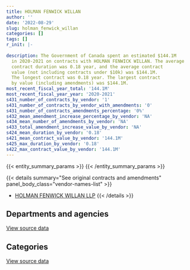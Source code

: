 ```yaml
---
title: HOLMAN FENWICK WILLAN
author: ''
date: '2022-08-29'
slug: holman_fenwick_willan
categories: []
tags: []
r_init: |-
  
description: The Government of Canada spent an estimated $144.1M
  in 2020-2021 on contracts with HOLMAN FENWICK WILLAN. The average
  contract duration was 0.18 year, and the average contract
  value (not including contracts under $10k) was $144.1M.
  The longest contract was 0.18 year. The largest contract
  by value (including amendments) was $144.1M.
most_recent_fiscal_year_total: '144.1M'
most_recent_fiscal_year_year: '2020-2021'
s431_number_of_contracts_by_vendor: '1'
s431_number_of_contracts_by_vendor_with_amendments: '0'
s431_number_of_contracts_amendments_percentage: '0%'
s432_mean_amendment_increase_percentage_by_vendor: 'NA'
s434_mean_number_of_amendments_by_vendor: 'NA'
s433_total_amendment_increase_value_by_vendor: 'NA'
s424_mean_duration_by_vendor: '0.18'
s421_mean_contract_value_by_vendor: '144.1M'
s425_max_duration_by_vendor: '0.18'
s422_max_contract_value_by_vendor: '144.1M'
---
```


<script src="/rmarkdown-libs/htmlwidgets/htmlwidgets.js"></script>
<link href="/rmarkdown-libs/datatables-css/datatables-crosstalk.css" rel="stylesheet" />
<script src="/rmarkdown-libs/datatables-binding/datatables.js"></script>
<script src="/rmarkdown-libs/jquery/jquery-3.6.0.min.js"></script>
<link href="/rmarkdown-libs/dt-core-bootstrap/css/dataTables.bootstrap.min.css" rel="stylesheet" />
<link href="/rmarkdown-libs/dt-core-bootstrap/css/dataTables.bootstrap.extra.css" rel="stylesheet" />
<script src="/rmarkdown-libs/dt-core-bootstrap/js/jquery.dataTables.min.js"></script>
<script src="/rmarkdown-libs/dt-core-bootstrap/js/dataTables.bootstrap.min.js"></script>
<link href="/rmarkdown-libs/crosstalk/css/crosstalk.min.css" rel="stylesheet" />
<script src="/rmarkdown-libs/crosstalk/js/crosstalk.min.js"></script>
<script src="/rmarkdown-libs/htmlwidgets/htmlwidgets.js"></script>
<link href="/rmarkdown-libs/datatables-css/datatables-crosstalk.css" rel="stylesheet" />
<script src="/rmarkdown-libs/datatables-binding/datatables.js"></script>
<script src="/rmarkdown-libs/jquery/jquery-3.6.0.min.js"></script>
<link href="/rmarkdown-libs/dt-core-bootstrap/css/dataTables.bootstrap.min.css" rel="stylesheet" />
<link href="/rmarkdown-libs/dt-core-bootstrap/css/dataTables.bootstrap.extra.css" rel="stylesheet" />
<script src="/rmarkdown-libs/dt-core-bootstrap/js/jquery.dataTables.min.js"></script>
<script src="/rmarkdown-libs/dt-core-bootstrap/js/dataTables.bootstrap.min.js"></script>
<link href="/rmarkdown-libs/crosstalk/css/crosstalk.min.css" rel="stylesheet" />
<script src="/rmarkdown-libs/crosstalk/js/crosstalk.min.js"></script>

{{< entity_summary_params >}}
{{< /entity_summary_params >}}

{{< details summary="See original contracts and amendments" panel_body_class="vendor-names-list" >}}
- [HOLMAN FENWICK WILLAN LLP](https://search.open.canada.ca/en/ct/?sort=contract_value_f%20desc&page=1&search_text=%22HOLMAN%20FENWICK%20WILLAN%20LLP%22)
{{< /details >}}

## Departments and agencies

<div id="htmlwidget-1" style="width:100%;height:auto;" class="datatables html-widget"></div>
<script type="application/json" data-for="htmlwidget-1">{"x":{"style":"bootstrap","filter":"none","vertical":false,"data":[["<a href=\"/departments/tc/\">Transport Canada<\/a>"],[144098850]],"container":"<table class=\"table table-striped table-hover row-border order-column display\">\n  <thead>\n    <tr>\n      <th>Department<\/th>\n      <th>2020-2021<\/th>\n    <\/tr>\n  <\/thead>\n<\/table>","options":{"order":[[1,"desc"]],"pageLength":10,"autoWidth":true,"columnDefs":[{"targets":1,"render":"function(data, type, row, meta) {\n    return type !== 'display' ? data : DTWidget.formatCurrency(data, \"$\", 2, 3, \",\", \".\", true, null);\n  }"},{"width":"16%","targets":[1]},{"className":"dt-right","targets":1}],"orderClasses":false}},"evals":["options.columnDefs.0.render"],"jsHooks":[]}</script>
<p class="text-right">
<a href="https://github.com/GoC-Spending/contracts-data/tree/main/data/out/vendors/holman_fenwick_willan/summary_by_fiscal_year_by_department.csv" class="source-data-link btn btn-link">View source data</a>
</p>

## Categories

<div id="htmlwidget-2" style="width:100%;height:auto;" class="datatables html-widget"></div>
<script type="application/json" data-for="htmlwidget-2">{"x":{"style":"bootstrap","filter":"none","vertical":false,"data":[["<a href=\"/categories/transportation_and_logistics/\">Transportation and logistics<\/a>"],[144098850]],"container":"<table class=\"table table-striped table-hover row-border order-column display\">\n  <thead>\n    <tr>\n      <th>Category<\/th>\n      <th>2020-2021<\/th>\n    <\/tr>\n  <\/thead>\n<\/table>","options":{"order":[[1,"desc"]],"dom":"t","pageLength":30,"autoWidth":true,"columnDefs":[{"targets":1,"render":"function(data, type, row, meta) {\n    return type !== 'display' ? data : DTWidget.formatCurrency(data, \"$\", 2, 3, \",\", \".\", true, null);\n  }"},{"width":"16%","targets":[1]},{"className":"dt-right","targets":1}],"orderClasses":false,"lengthMenu":[10,25,30,50,100]}},"evals":["options.columnDefs.0.render"],"jsHooks":[]}</script>
<p class="text-right">
<a href="https://github.com/GoC-Spending/contracts-data/tree/main/data/out/vendors/holman_fenwick_willan/summary_by_fiscal_year_by_category.csv" class="source-data-link btn btn-link">View source data</a>
</p>
